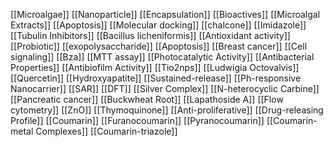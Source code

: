 [[Microalgae]]
[[Nanoparticle]]
[[Encapsulation]]
[[Bioactives]]
[[Microalgal Extracts]]
[[Apoptosis]]
[[Molecular docking]]
[[chalcone]]
[[Imidazole]]
[[Tubulin Inhibitors]]
[[Bacillus licheniformis]]
[[Antioxidant activity]]
[[Probiotic]]
[[exopolysaccharide]]
[[Apoptosis]]
[[Breast cancer]]
[[Cell signaling]]
[[Bza]]
[[MTT assay]]
[[Photocatalytic Activity]]
[[Antibacterial Properties]]
[[Antibiofilm Activity]]
[[Tio2nps]]
[[Ludwigia Octovalvis]]
[[Quercetin]]
[[Hydroxyapatite]]
[[Sustained-release]]
[[Ph-responsive Nanocarrier]]
[[SAR]]
[[DFT]]
[[Silver Complex]]
[[N-heterocyclic Carbine]]
[[Pancreatic cancer]]
[[Buckwheat Root]]
[[Lapathoside A]]
[[Flow cytometry]]
[[ZnO]]
[[Thymoquinone]]
[[Anti-proliferative]]
[[Drug-releasing Profile]]
[[Coumarin]]
[[Furanocoumarin]]
[[Pyranocoumarin]]
[[Coumarin-metal Complexes]]
[[Coumarin-triazole]]

